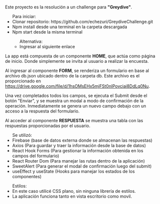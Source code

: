 <p>Este proyecto es la resolución a un challenge para <strong>"Greydive"</strong>.</p>

<ul>Para iniciar:

<li>Clonar repositorio: https://github.com/echezuri/GreydiveChallenge.git</li>
<li>Npm install desde una terminal en la carpeta descargada</li>
<li>Npm start desde la misma terminal</li>
<ul> Alternativa:
<li>Ingresar al siguiente enlace</li>
</ul></ul>

<p>La app está compuesta de un componente <strong>HOME</strong>, que actúa como página de inicio. Donde simplemente se invita al usuario a realizar la encuesta.

Al ingresar al componente <strong>FORM</strong>, se renderiza un formulario en base al archivo db.json ubicado dentro de la carpeta db. Este archivo es el proporcionado en https://drive.google.com/file/d/1hsOMsEHx5mjFSt0nIPovciai8DdLq0Nu.

Una vez completados todos los campos, se ejecuta el Submit desde el botón "Enviar", y se muestra un modal a modo de confirmación de la operación. Inmediatamente se genera un nuevo campo debajo con un acceso a la respuesta del formulario.

Al acceder al componente <strong>RESPUESTA</strong> se muestra una tabla con las respuestas proporcionadas por el usuario.</p>

<ul>Se utilizó:

<li>Firebase (base de datos externa donde se almacenan las respuestas)</li>
<li>Axios (Para guardar y traer la información desde la base de datos)</li>
<li>React Hook Forms (Para gestionar la información obtenida en los campos del formulario)</li>
<li>React Router Dom (Para manejar las rutas dentro de la aplicación)</li>
<li>SweetAlert (Para generar el modal de confirmación luego del submit)</li>
<li>useEffect y useState (Hooks para manejar los estados de los componentes)</li>
</ul>

<ul>Estilos:

<li>En este caso utilicé CSS plano, sin ninguna librería de estilos.</li>
<li>La aplicación funciona tanto en vista escritorio como movil.</li>
</ul>
